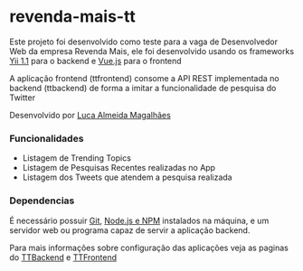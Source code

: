 # revenda-mais-tt

Este projeto foi desenvolvido como teste para a vaga de Desenvolvedor Web da empresa Revenda Mais, ele foi desenvolvido usando os frameworks [Yii 1.1](https://www.yiiframework.com/doc/guide/1.1/pt/index) para o backend e [Vue.js](https://vuejs.org/) para o frontend

A aplicação frontend (ttfrontend) consome a API REST implementada no backend (ttbackend) de forma a imitar a funcionalidade de pesquisa do Twitter

Desenvolvido por [Luca Almeida Magalhães](https://linkedin.com/in/luca-almeida-magalhaes/)

### Funcionalidades

* Listagem de Trending Topics
* Listagem de Pesquisas Recentes realizadas no App
* Listagem dos Tweets que atendem a pesquisa realizada

### Dependencias

É necessário possuir [Git](https://git-scm.com/downloads), [Node.js e NPM](https://nodejs.org/) instalados na máquina, e um servidor web ou programa capaz de servir a aplicação backend.

Para mais informações sobre configuração das aplicações veja as paginas do [TTBackend](https://github.com/Luca-A-Magalhaes/revenda-mais-tt/tree/master/ttbackend) e [TTFrontend](https://github.com/Luca-A-Magalhaes/revenda-mais-tt/tree/master/ttfrontend)